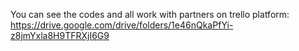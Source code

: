 You can see the codes and all work with partners on trello platform:
https://drive.google.com/drive/folders/1e46nQkaPfYi-z8jmYxla8H9TFRXjI6G9
